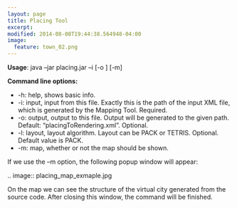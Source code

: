 ```yaml
---
layout: page
title: Placing Tool
excerpt: 
modified: 2014-08-08T19:44:38.564948-04:00
image:
  feature: town_02.png
---
```


**Usage**: java –jar placing.jar –i <inputFile> [-o <outputFile>] [-m]  

**Command line options:**  
-	-h: help, shows basic info. 
-	-i: input, input from this file. Exactly this is the path of the input XML file, which is generated by the Mapping Tool. Required. 
-	-o: output, output to this file. Output will be generated to the given path. Default: “placingToRendering.xml”. Optional.
-	-l: layout, layout algorithm. Layout can be PACK or TETRIS. Optional. Default value is PACK. 
- -m: map, whether or not the map should be shown.  

If we use the –m option, the following popup window will appear:   

.. image:: placing_map_exmaple.jpg
 
On the map we can see the structure of the virtual city generated from the source code. After closing this window, the command will be finished. 

